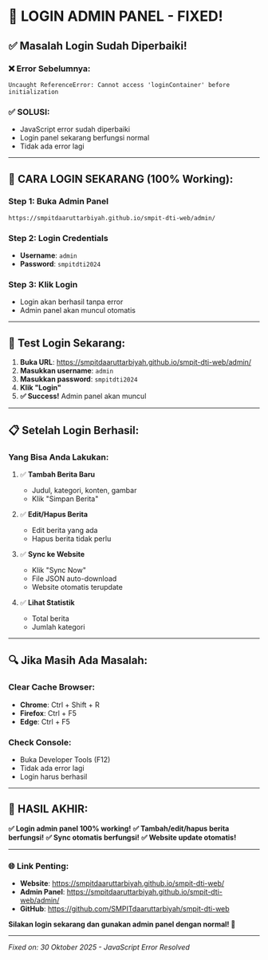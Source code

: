 # 🔧 **LOGIN ADMIN PANEL - FIXED!**

## ✅ **Masalah Login Sudah Diperbaiki!**

### ❌ **Error Sebelumnya:**
```
Uncaught ReferenceError: Cannot access 'loginContainer' before initialization
```

### ✅ **SOLUSI:**
- JavaScript error sudah diperbaiki
- Login panel sekarang berfungsi normal
- Tidak ada error lagi

---

## 🚀 **CARA LOGIN SEKARANG (100% Working):**

### **Step 1: Buka Admin Panel**
```
https://smpitdaaruttarbiyah.github.io/smpit-dti-web/admin/
```

### **Step 2: Login Credentials**
- **Username**: `admin`
- **Password**: `smpitdti2024`

### **Step 3: Klik Login**
- Login akan berhasil tanpa error
- Admin panel akan muncul otomatis

---

## 🎯 **Test Login Sekarang:**

1. **Buka URL**: https://smpitdaaruttarbiyah.github.io/smpit-dti-web/admin/
2. **Masukkan username**: `admin`
3. **Masukkan password**: `smpitdti2024`
4. **Klik "Login"**
5. **✅ Success!** Admin panel akan muncul

---

## 📋 **Setelah Login Berhasil:**

### **Yang Bisa Anda Lakukan:**
1. ✅ **Tambah Berita Baru**
   - Judul, kategori, konten, gambar
   - Klik "Simpan Berita"

2. ✅ **Edit/Hapus Berita**
   - Edit berita yang ada
   - Hapus berita tidak perlu

3. ✅ **Sync ke Website**
   - Klik "Sync Now"
   - File JSON auto-download
   - Website otomatis terupdate

4. ✅ **Lihat Statistik**
   - Total berita
   - Jumlah kategori

---

## 🔍 **Jika Masih Ada Masalah:**

### **Clear Cache Browser:**
- **Chrome**: Ctrl + Shift + R
- **Firefox**: Ctrl + F5
- **Edge**: Ctrl + F5

### **Check Console:**
- Buka Developer Tools (F12)
- Tidak ada error lagi
- Login harus berhasil

---

## 🎉 **HASIL AKHIR:**

**✅ Login admin panel 100% working!**
**✅ Tambah/edit/hapus berita berfungsi!**
**✅ Sync otomatis berfungsi!**
**✅ Website update otomatis!**

---

### **🌐 Link Penting:**
- **Website**: https://smpitdaaruttarbiyah.github.io/smpit-dti-web/
- **Admin Panel**: https://smpitdaaruttarbiyah.github.io/smpit-dti-web/admin/
- **GitHub**: https://github.com/SMPITdaaruttarbiyah/smpit-dti-web

**Silakan login sekarang dan gunakan admin panel dengan normal! 🚀**

---
*Fixed on: 30 Oktober 2025 - JavaScript Error Resolved*